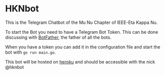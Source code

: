 # HKNbot

This is the Telegram Chatbot of the Mu Nu Chapter of IEEE-Eta Kappa Nu.

To start the Bot you need to have a Telegram Bot Token. This can be done
discussing with [BotFather](https://core.telegram.org/bots#6-botfather),
the father of all the bots.

When you have a token you can add it in the configuration file and start
the bot with `go run main.go`.

This bot will be hosted on [heroku](https://www.heroku.com/) and should be
accessible with the nick @hknbot

